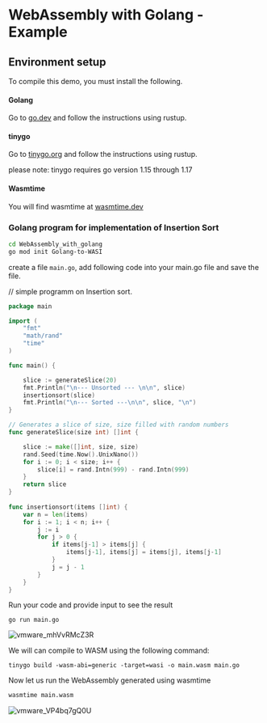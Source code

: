 # WebAssembly with Golang - Example


## Environment setup

To compile this demo, you must install the following.

#### Golang

Go to [go.dev](https://go.dev/) and follow the instructions using rustup.

#### tinygo

Go to [tinygo.org](https://tinygo.org/getting-started/install/) and follow the instructions using rustup.

please note: tinygo requires go version 1.15 through 1.17

#### Wasmtime

You will find wasmtime at [wasmtime.dev](https://wasmtime.dev/)


### Golang program for implementation of Insertion Sort

```bash
cd WebAssembly_with_golang
go mod init Golang-to-WASI
```

create a file `main.go`, add following code into your main.go file and save the file.

// simple programm on Insertion sort.


```go
package main

import (
	"fmt"
	"math/rand"
	"time"
)

func main() {

	slice := generateSlice(20)
	fmt.Println("\n--- Unsorted --- \n\n", slice)
	insertionsort(slice)
	fmt.Println("\n--- Sorted ---\n\n", slice, "\n")
}

// Generates a slice of size, size filled with random numbers
func generateSlice(size int) []int {

	slice := make([]int, size, size)
	rand.Seed(time.Now().UnixNano())
	for i := 0; i < size; i++ {
		slice[i] = rand.Intn(999) - rand.Intn(999)
	}
	return slice
}
 
func insertionsort(items []int) {
    var n = len(items)
    for i := 1; i < n; i++ {
        j := i
        for j > 0 {
            if items[j-1] > items[j] {
                items[j-1], items[j] = items[j], items[j-1]
            }
            j = j - 1
        }
    }
}
```


Run your code and provide input to see the result
```
go run main.go
```

![vmware_mhVvRMcZ3R](https://user-images.githubusercontent.com/37513489/163793251-1c40afb9-f54a-4061-9aaf-051b7398ef3c.png)



We will can compile to WASM using the following command:
```
tinygo build -wasm-abi=generic -target=wasi -o main.wasm main.go
```

Now let us run the WebAssembly generated using wasmtime
```bash
wasmtime main.wasm
```
![vmware_VP4bq7gQ0U](https://user-images.githubusercontent.com/37513489/163793280-484d1f78-0f25-4fc5-8895-838e8a0b8101.png)









